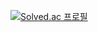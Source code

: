 


[![Solved.ac 프로필](http://mazassumnida.wtf/api/v2/generate_badge?boj=rangaka)](https://solved.ac/rangaka)
